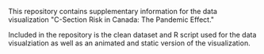 This repository contains supplementary information for the data visualization "C-Section Risk in Canada: The Pandemic Effect."

Included in the repository is the clean dataset and R script used for the data visualziation as well as an animated and static version of the visualization. 
